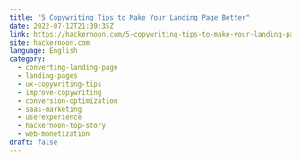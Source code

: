 ```yaml
---
title: "5 Copywriting Tips to Make Your Landing Page Better"
date: 2022-07-12T21:39:35Z
link: https://hackernoon.com/5-copywriting-tips-to-make-your-landing-page-better?source=rss&utm_medium=RSS&utm_source=news.12bit.vn
site: hackernoon.com
language: English
category:
  - converting-landing-page
  - landing-pages
  - ux-copywriting-tips
  - improve-copywriting
  - conversion-optimization
  - saas-marketing
  - userexperience
  - hackernoon-top-story
  - web-monetization
draft: false
---
```

